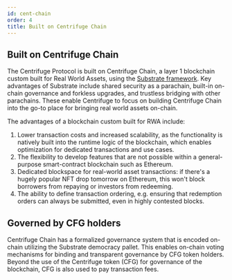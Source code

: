 ```yaml
---
id: cent-chain
order: 4
title: Built on Centrifuge Chain
---
```


## Built on Centrifuge Chain
The Centrifuge Protocol is built on Centrifuge Chain, a layer 1 blockchain custom built for Real World Assets, using the [Substrate framework](https://substrate.io/). Key advantages of Substrate include shared security as a parachain, built-in on-chain governance and forkless upgrades, and trustless bridging with other parachains. These enable Centrifuge to focus on building Centrifuge Chain into the go-to place for bringing real world assets on-chain.

The advantages of a blockchain custom built for RWA include:
1. Lower transaction costs and increased scalability, as the functionality is natively built into the runtime logic of the blockchain, which enables optimization for dedicated transactions and use cases.
2. The flexibility to develop features that are not possible within a general-purpose smart-contract blockchain such as Ethereum.
3. Dedicated blockspace for real-world asset transactions: if there's a hugely popular NFT drop tomorrow on Ethereum, this won't block borrowers from repaying or investors from redeeming.
4. The ability to define transaction ordering, e.g. ensuring that redemption orders can always be submitted, even in highly contested blocks.

## Governed by CFG holders
Centrifuge Chain has a formalized governance system that is encoded on-chain utilizing the Substrate democracy pallet. This enables on-chain voting mechanisms for binding and transparent governance by CFG token holders. Beyond the use of the Centrifuge token (CFG) for governance of the blockchain, CFG is also used to pay transaction fees.

